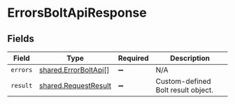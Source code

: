 # ErrorsBoltApiResponse


## Fields

| Field                                                               | Type                                                                | Required                                                            | Description                                                         |
| ------------------------------------------------------------------- | ------------------------------------------------------------------- | ------------------------------------------------------------------- | ------------------------------------------------------------------- |
| `errors`                                                            | [shared.ErrorBoltApi](../../../sdk/models/shared/errorboltapi.md)[] | :heavy_minus_sign:                                                  | N/A                                                                 |
| `result`                                                            | [shared.RequestResult](../../../sdk/models/shared/requestresult.md) | :heavy_minus_sign:                                                  | Custom-defined Bolt result object.                                  |